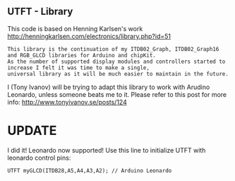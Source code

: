 ## UTFT - Library
This code is based on Henning Karlsen's work
http://henningkarlsen.com/electronics/library.php?id=51

    This library is the continuation of my ITDB02_Graph, ITDB02_Graph16
    and RGB_GLCD libraries for Arduino and chipKit.
    As the number of supported display modules and controllers started to
    increase I felt it was time to make a single,
    universal library as it will be much easier to maintain in the future.


I (Tony Ivanov) will be trying to adapt this library to work with Arudino Leonardo,
unless someone beats me to it.
Please refer to this post for more info: http://www.tonyivanov.se/posts/124

# UPDATE
I did it! Leonardo now supported!
Use this line to initialize UTFT with leonardo control pins:

    UTFT myGLCD(ITDB28,A5,A4,A3,A2); // Arduino Leonardo

